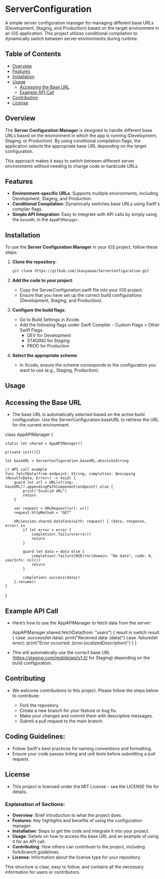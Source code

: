 # ServerConfiguration

A simple server configuration manager for managing different base URLs (Development, Staging, and Production) based on the target environment in an iOS application. This project utilizes conditional compilation to dynamically switch between server environments during runtime.

## Table of Contents

- [Overview](#overview)
- [Features](#features)
- [Installation](#installation)
- [Usage](#usage)
  - [Accessing the Base URL](#accessing-the-base-url)
  - [Example API Call](#example-api-call)
- [Contributing](#contributing)
- [License](#license)

## Overview

The **Server Configuration Manager** is designed to handle different base URLs based on the environment in which the app is running (Development, Staging, or Production). By using conditional compilation flags, the application selects the appropriate base URL depending on the target configuration.

This approach makes it easy to switch between different server environments without needing to change code or hardcode URLs.

## Features

- **Environment-specific URLs**: Supports multiple environments, including Development, Staging, and Production.
- **Conditional Compilation**: Dynamically switches base URLs using Swift's compiler flags.
- **Simple API Integration**: Easy to integrate with API calls by simply using the `baseURL` in the `AppAPIManager`.

## Installation

To use the **Server Configuration Manager** in your iOS project, follow these steps:

1. **Clone the repository**:

   ```bash
   git clone https://github.com/ikavyaaaa/ServerConfiguration.git
   
2. **Add the code to your project**:

   - Copy the ServerConfiguration.swift file into your iOS project.
   - Ensure that you have set up the correct build configurations (Development, Staging, and Production).

3. **Configure the build flags**:

    - Go to Build Settings in Xcode.
    - Add the following flags under Swift Compiler - Custom Flags > Other Swift Flags:
        - DEV for Development
        - STAGING for Staging
        - PROD for Production

3. **Select the appropriate scheme**:

    - In Xcode, ensure the scheme corresponds to the configuration you want to use (e.g., Staging, Production).


## Usage

 ## Accessing the Base URL
 
  - The base URL is automatically selected based on the active build configuration. Use the ServerConfiguration.baseURL to retrieve the URL for the current environment.

   class AppAPIManager {
    
    static let shared = AppAPIManager()
    
    private init(){}
    
    let baseURL = ServerConfiguration.baseURL.absoluteString
    
    // API call example
    func fetchData(from endpoint: String, completion: @escaping (Result<Data, Error>) -> Void) {
        guard let url = URL(string: baseURL)?.appendingPathComponent(endpoint) else {
            print("Invalid URL")
            return
        }
        
        var request = URLRequest(url: url)
        request.httpMethod = "GET"
        
        URLSession.shared.dataTask(with: request) { (data, response, error) in
            if let error = error {
                completion(.failure(error))
                return
            }
            
            guard let data = data else {
                completion(.failure(NSError(domain: "No data", code: 0, userInfo: nil)))
                return
            }
            
            completion(.success(data))
        }.resume()
    }
}

## Example API Call

- Here’s how to use the AppAPIManager to fetch data from the server:


   
     
   AppAPIManager.shared.fetchData(from: "users") { result in
    switch result {
    case .success(let data):
        print("Received data: \(data)")
    case .failure(let error):
        print("Error occurred: \(error.localizedDescription)")
    }
}

- This will automatically use the correct base URL (https://staging.com/mobile/api/v1.0/ for Staging) depending on the build configuration.


## Contributing

- We welcome contributions to this project. Please follow the steps below to contribute:

    - Fork the repository.
    - Create a new branch for your feature or bug fix.
    - Make your changes and commit them with descriptive messages.
    - Submit a pull request to the main branch.

## Coding Guidelines:

- Follow Swift's best practices for naming conventions and formatting.
- Ensure your code passes linting and unit tests before submitting a pull request.

## License

- This project is licensed under the MIT License - see the LICENSE file for details.



### Explanation of Sections:
- **Overview**: Brief introduction to what the project does.
- **Features**: Key highlights and benefits of using the configuration manager.
- **Installation**: Steps to get the code and integrate it into your project.
- **Usage**: Details on how to access the base URL and an example of using it for an API call.
- **Contributing**: How others can contribute to the project, including fork/branch guidelines.
- **License**: Information about the license type for your repository.

This structure is clear, easy to follow, and contains all the necessary information for users or contributors.

